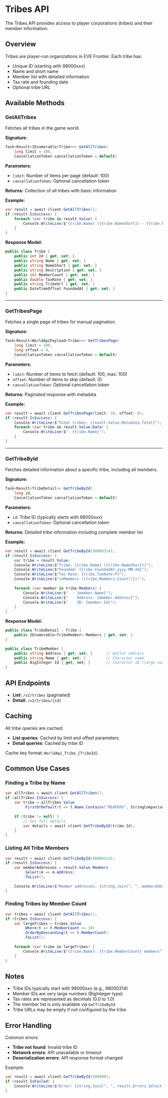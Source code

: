 # Tribes API

The Tribes API provides access to player corporations (tribes) and their member information.

## Overview

Tribes are player-run organizations in EVE Frontier. Each tribe has:
- Unique ID (starting with 98000xxx)
- Name and short name
- Member list with detailed information
- Tax rate and founding date
- Optional tribe URL

## Available Methods

### GetAllTribes

Fetches all tribes in the game world.

**Signature:**
```csharp
Task<Result<IEnumerable<Tribe>>> GetAllTribes(
    long limit = 100, 
    CancellationToken cancellationToken = default)
```

**Parameters:**
- `limit`: Number of items per page (default: 100)
- `cancellationToken`: Optional cancellation token

**Returns:** Collection of all tribes with basic information

**Example:**
```csharp
var result = await client.GetAllTribes();
if (result.IsSuccess) {
    foreach (var tribe in result.Value) {
        Console.WriteLine($"{tribe.Name} ({tribe.NameShort}) - {tribe.MemberCount} members");
    }
}
```

**Response Model:**
```csharp
public class Tribe {
    public int Id { get; set; }
    public string Name { get; set; }
    public string NameShort { get; set; }
    public string Description { get; set; }
    public int MemberCount { get; set; }
    public double TaxRate { get; set; }
    public string TribeUrl { get; set; }
    public DateTimeOffset FoundedAt { get; set; }
}
```

---

### GetTribesPage

Fetches a single page of tribes for manual pagination.

**Signature:**
```csharp
Task<Result<WorldApiPayload<Tribe>>> GetTribesPage(
    long limit = 100, 
    long offset = 0, 
    CancellationToken cancellationToken = default)
```

**Parameters:**
- `limit`: Number of items to fetch (default: 100, max: 100)
- `offset`: Number of items to skip (default: 0)
- `cancellationToken`: Optional cancellation token

**Returns:** Paginated response with metadata

**Example:**
```csharp
var result = await client.GetTribesPage(limit: 10, offset: 0);
if (result.IsSuccess) {
    Console.WriteLine($"Total tribes: {result.Value.Metadata.Total}");
    foreach (var tribe in result.Value.Data) {
        Console.WriteLine($"- {tribe.Name}");
    }
}
```

---

### GetTribeById

Fetches detailed information about a specific tribe, including all members.

**Signature:**
```csharp
Task<Result<TribeDetail>> GetTribeById(
    long id, 
    CancellationToken cancellationToken = default)
```

**Parameters:**
- `id`: Tribe ID (typically starts with 98000xxx)
- `cancellationToken`: Optional cancellation token

**Returns:** Detailed tribe information including complete member list

**Example:**
```csharp
var result = await client.GetTribeById(98000314);
if (result.IsSuccess) {
    var tribe = result.Value;
    Console.WriteLine($"Tribe: {tribe.Name} ({tribe.NameShort})");
    Console.WriteLine($"Founded: {tribe.FoundedAt:yyyy-MM-dd}");
    Console.WriteLine($"Tax Rate: {tribe.TaxRate:P}");
    Console.WriteLine($"\nMembers ({tribe.Members.Count()}):");
    
    foreach (var member in tribe.Members) {
        Console.WriteLine($"  - {member.Name}");
        Console.WriteLine($"    Address: {member.Address}");
        Console.WriteLine($"    ID: {member.Id}");
    }
}
```

**Response Model:**
```csharp
public class TribeDetail : Tribe {
    public IEnumerable<TribeMember> Members { get; set; }
}

public class TribeMember {
    public string Address { get; set; }      // Wallet address
    public string Name { get; set; }         // Character name
    public BigInteger Id { get; set; }       // Character ID (large number)
}
```

## API Endpoints

- **List:** `/v2/tribes` (paginated)
- **Detail:** `/v2/tribes/{id}`

## Caching

All tribe queries are cached:
- **List queries**: Cached by limit and offset parameters
- **Detail queries**: Cached by tribe ID

Cache key format: `WorldApi_Tribe_{TribeId}`

## Common Use Cases

### Finding a Tribe by Name

```csharp
var allTribes = await client.GetAllTribes();
if (allTribes.IsSuccess) {
    var tribe = allTribes.Value
        .FirstOrDefault(t => t.Name.Contains("REAPERS", StringComparison.OrdinalIgnoreCase));
    
    if (tribe != null) {
        // Get full details
        var details = await client.GetTribeById(tribe.Id);
    }
}
```

### Listing All Tribe Members

```csharp
var result = await client.GetTribeById(98000314);
if (result.IsSuccess) {
    var memberAddresses = result.Value.Members
        .Select(m => m.Address)
        .ToList();
    
    Console.WriteLine($"Member addresses: {string.Join(", ", memberAddresses)}");
}
```

### Finding Tribes by Member Count

```csharp
var tribes = await client.GetAllTribes();
if (tribes.IsSuccess) {
    var largeTribes = tribes.Value
        .Where(t => t.MemberCount >= 10)
        .OrderByDescending(t => t.MemberCount)
        .ToList();
    
    foreach (var tribe in largeTribes) {
        Console.WriteLine($"{tribe.Name}: {tribe.MemberCount} members");
    }
}
```

## Notes

- Tribe IDs typically start with 98000xxx (e.g., 98000314)
- Member IDs are very large numbers (BigInteger type)
- Tax rates are represented as decimals (0.0 to 1.0)
- The member list is only available via `GetTribeById`
- Tribe URLs may be empty if not configured by the tribe

## Error Handling

Common errors:
- **Tribe not found**: Invalid tribe ID
- **Network errors**: API unavailable or timeout
- **Deserialization errors**: API response format changed

Example:
```csharp
var result = await client.GetTribeById(999999);
if (result.IsFailed) {
    Console.WriteLine($"Error: {string.Join(", ", result.Errors.Select(e => e.Message))}");
}
```
